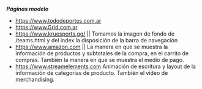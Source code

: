 ***Páginas modelo***

+ https://www.tododeportes.com.ar  
+ https://www.Grid.com.ar
+ https://www.kruesports.gg/ || Tomamos la imagen de fondo de /teams.html y del index la disposición de la barra de navegación 
+ https://www.amazon.com     || La manera en que se muestra la información de productos y subtotales de la compra, en el carrito de compras. También la manera en que se muestra el medio de pago.
+ https://www.streamelements.com  Animación de escritura y layout de la información de categorias de producto. También el video de merchandising.
